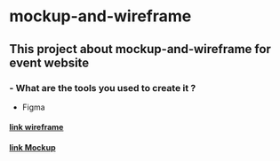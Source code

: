 # mockup-and-wireframe

## This project about mockup-and-wireframe for event website


### - What are the tools you used to create it ?
- Figma 

#### [link wireframe](https://www.figma.com/file/jbtv2B0TWRhwWkWFcXLJTU/wireframe-togather-website?type=design&node-id=0%3A1&mode=design&t=6rtz8J5cdBKpGYBT-1)


#### [link Mockup](https://www.figma.com/file/oDqnFW43CHefDK3vozTMXE/Mockup--togather-website?type=design&node-id=0%3A1&mode=design&t=pyOvgXPXdfCtf4yP-1)
